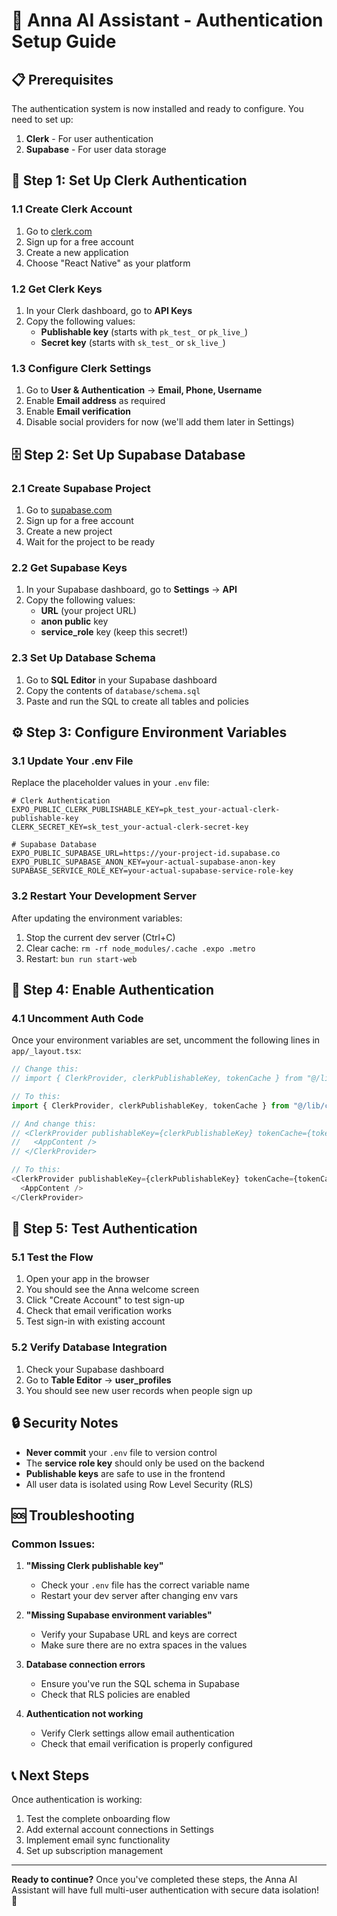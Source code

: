 # 🔐 Anna AI Assistant - Authentication Setup Guide

## 📋 Prerequisites

The authentication system is now installed and ready to configure. You need to set up:

1. **Clerk** - For user authentication
2. **Supabase** - For user data storage

## 🔑 Step 1: Set Up Clerk Authentication

### 1.1 Create Clerk Account
1. Go to [clerk.com](https://clerk.com)
2. Sign up for a free account
3. Create a new application
4. Choose "React Native" as your platform

### 1.2 Get Clerk Keys
1. In your Clerk dashboard, go to **API Keys**
2. Copy the following values:
   - **Publishable key** (starts with `pk_test_` or `pk_live_`)
   - **Secret key** (starts with `sk_test_` or `sk_live_`)

### 1.3 Configure Clerk Settings
1. Go to **User & Authentication** → **Email, Phone, Username**
2. Enable **Email address** as required
3. Enable **Email verification** 
4. Disable social providers for now (we'll add them later in Settings)

## 🗄️ Step 2: Set Up Supabase Database

### 2.1 Create Supabase Project
1. Go to [supabase.com](https://supabase.com)
2. Sign up for a free account
3. Create a new project
4. Wait for the project to be ready

### 2.2 Get Supabase Keys
1. In your Supabase dashboard, go to **Settings** → **API**
2. Copy the following values:
   - **URL** (your project URL)
   - **anon public** key
   - **service_role** key (keep this secret!)

### 2.3 Set Up Database Schema
1. Go to **SQL Editor** in your Supabase dashboard
2. Copy the contents of `database/schema.sql`
3. Paste and run the SQL to create all tables and policies

## ⚙️ Step 3: Configure Environment Variables

### 3.1 Update Your .env File
Replace the placeholder values in your `.env` file:

```env
# Clerk Authentication
EXPO_PUBLIC_CLERK_PUBLISHABLE_KEY=pk_test_your-actual-clerk-publishable-key
CLERK_SECRET_KEY=sk_test_your-actual-clerk-secret-key

# Supabase Database
EXPO_PUBLIC_SUPABASE_URL=https://your-project-id.supabase.co
EXPO_PUBLIC_SUPABASE_ANON_KEY=your-actual-supabase-anon-key
SUPABASE_SERVICE_ROLE_KEY=your-actual-supabase-service-role-key
```

### 3.2 Restart Your Development Server
After updating the environment variables:
1. Stop the current dev server (Ctrl+C)
2. Clear cache: `rm -rf node_modules/.cache .expo .metro`
3. Restart: `bun run start-web`

## 🔧 Step 4: Enable Authentication

### 4.1 Uncomment Auth Code
Once your environment variables are set, uncomment the following lines in `app/_layout.tsx`:

```typescript
// Change this:
// import { ClerkProvider, clerkPublishableKey, tokenCache } from "@/lib/clerk";

// To this:
import { ClerkProvider, clerkPublishableKey, tokenCache } from "@/lib/clerk";

// And change this:
// <ClerkProvider publishableKey={clerkPublishableKey} tokenCache={tokenCache}>
//   <AppContent />
// </ClerkProvider>

// To this:
<ClerkProvider publishableKey={clerkPublishableKey} tokenCache={tokenCache}>
  <AppContent />
</ClerkProvider>
```

## 🚀 Step 5: Test Authentication

### 5.1 Test the Flow
1. Open your app in the browser
2. You should see the Anna welcome screen
3. Click "Create Account" to test sign-up
4. Check that email verification works
5. Test sign-in with existing account

### 5.2 Verify Database Integration
1. Check your Supabase dashboard
2. Go to **Table Editor** → **user_profiles**
3. You should see new user records when people sign up

## 🔒 Security Notes

- **Never commit** your `.env` file to version control
- The **service role key** should only be used on the backend
- **Publishable keys** are safe to use in the frontend
- All user data is isolated using Row Level Security (RLS)

## 🆘 Troubleshooting

### Common Issues:

1. **"Missing Clerk publishable key"**
   - Check your `.env` file has the correct variable name
   - Restart your dev server after changing env vars

2. **"Missing Supabase environment variables"**
   - Verify your Supabase URL and keys are correct
   - Make sure there are no extra spaces in the values

3. **Database connection errors**
   - Ensure you've run the SQL schema in Supabase
   - Check that RLS policies are enabled

4. **Authentication not working**
   - Verify Clerk settings allow email authentication
   - Check that email verification is properly configured

## 📞 Next Steps

Once authentication is working:
1. Test the complete onboarding flow
2. Add external account connections in Settings
3. Implement email sync functionality
4. Set up subscription management

---

**Ready to continue?** Once you've completed these steps, the Anna AI Assistant will have full multi-user authentication with secure data isolation! 🎉
